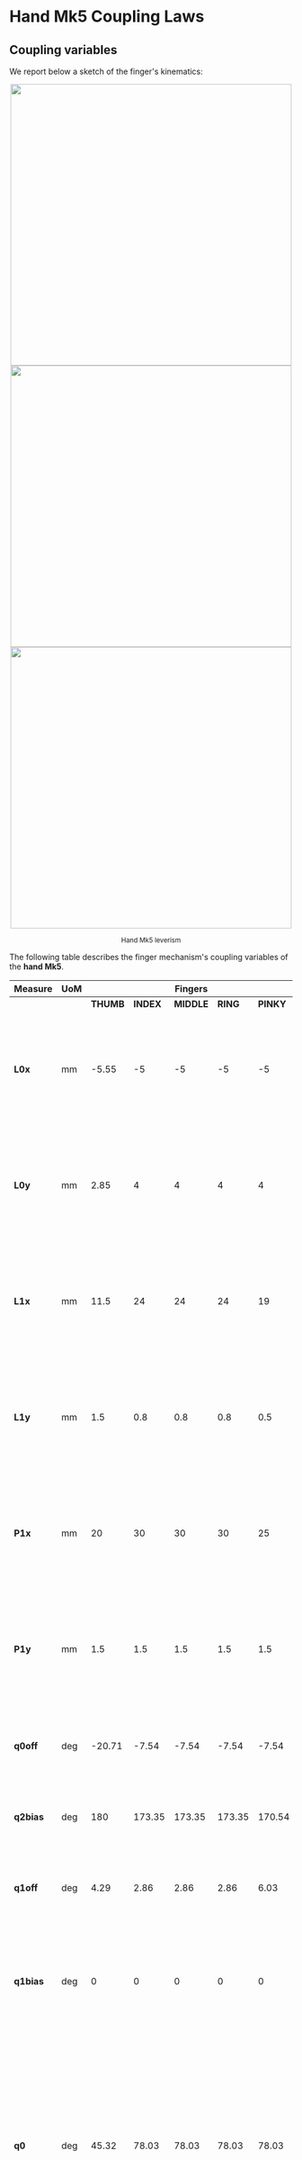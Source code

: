 # Hand Mk5 Coupling Laws

## Coupling variables

We report below a sketch of the finger's kinematics:

<p align="center">
  <img  src=    "../img/mk5_coupling1.png"
        width=  "500">
  <img  src=    "../img/mk5_coupling2.png"
        width=  "500">
  <img  src=    "../img/mk5_coupling3.png"
        width=  "500">
</p>
<p align="center">
  <sub>Hand Mk5 leverism</sub>
</p>

The following table describes the  finger mechanism's coupling variables of the **hand Mk5**.

| Measure | UoM |         |        |   Fingers |      |         | Description | Notes |
| ------- | --- | ------- | ------ | ------- | ------ | ------- | ------|------ |
|         |     | **THUMB**   | **INDEX**  | **MIDDLE** | **RING** | **PINKY** |  | |
| **L0x**     | mm  | \-5.55  | \-5    | \-5 | \-5 | \-5 | X coordinate of first end of leverism |Those measurements are taken with respect to a coordinate system located in **P0** (joint between the palm and first phalanx) |
| **L0y**     | mm  | 2.85    | 4      | 4 | 4 | 4 | Y coordinate of first end of leverism | Those measurements are taken with respect to a coordinate system located in **P0** (joint between the palm and first phalanx) |
| **L1x**     | mm  | 11.5    | 24     | 24 | 24 | 19 | X coordinate of second end of leverism | Those measurements are taken with respect to a coordinate system located in **P0** (joint between the palm and first phalanx) |
| **L1y**     | mm  | 1.5     | 0.8    | 0.8 | 0.8 | 0.5 | Y coordinate of second end of leverism | Those measurements are taken with respect to a coordinate system located in **P0** (joint between the palm and first phalanx) |
| **P1x**     | mm  | 20      | 30     | 30 | 30 | 25 | X coordinate of the axis of the joint between first and second phalanx | Those measurements are taken with respect to a coordinate system located in **P0** (joint between the palm and first phalanx) |
| **P1y**     | mm  | 1.5     | 1.5    | 1.5 | 1.5 | 1.5 |  Y coordinate of the axis of the joint between first and second phalanx | Those measurements are taken with respect to a coordinate system located in **P0** (joint between the palm and first phalanx) |
|         |     |         |        |  |  |  |  |  |
| **q0off**   | deg | \-20.71 | \-7.54 | \-7.54 | \-7.54 | \-7.54 | Angle of the lever **ACD** respect to the vertical in position 0. | |
| **q2bias**  | deg | 180     | 173.35 | 173.35 | 173.35 | 170.54 | Angle of **L1-P1** respect to the horizontal in position 0. | |
| **q1off**   | deg | 4.29    | 2.86   | 2.86 | 2.86 | 6.03 | Angle of **P1-P0** respect to the horizontal in position 0.  | |
| **q1bias**  | deg | 0       | 0      | 0 | 0 | 0 |  Angle of **B-P0** respect to the horizontal in position 0. Not drawn in the picture because null.  | |
|         |     |         |        |  |  |  |  | |
| **q0**      | deg | 45.32   | 78.03  | 78.03 | 78.03 | 78.03 | Absolute angle of the lever **ACD** respect the palm, which has its fulcrum at **C** and transmits motion to the connecting rod **AB** by reversing the motion of the cable connected at **D**.| |
| **q1**      | deg | 82.06   | 90     | 90 | 90 | 90 | Absolute angle of the first phalanx with respect to the palm. | |
| **q2**      | deg | 68.31   | 189.2  | 189.2 | 189.2 | 183.31 | Absolute angle of the second phalanx with respect to the palm.  | |
| **beta**    | deg | 135.65  | 82.33  | 82.33 | 82.33 | 80.54 | Angle between the line **P1-L0** and the horizontal and represents an intermediate step for the calculation of q2.  | |
|         |     |         |        |  |  |  |  | |
| **k**       | mm  | 17.1    | 29.18  | 29.18 | 29.18 | 24.25 | Connecting rod length **L1-L0** (constant).  | |
| **d**       | mm  | 20.06   | 30.04  | 30.04 | 30.04 | 25.04 | The distance between the two joints **P1-P0** (constant). | |
| **l**       | mm  | 8.5     | 6.04   | 6.04 | 6.04 | 6.08 | The distance between the attachment point **L1** of the connecting rod **L1-L0** on the second knuckle and the second joint **P1** (constant). | |
| **b**       | mm  | 6.24    | 6.4    | 6.4 | 6.4 | 6.4 | The distance between the attachment point **L0** of the connecting rod **L1-L0** on the palm and the first joint **P0** (constant). | |
| **h**       | mm  | \-      | \-     | \- | \- | \- | The distance between the second joint **P1** and the connection **L0** of the connecting rod on the palm (variable, depends on **q1**). |  Not needed for now |
| **s**       | mm  | 6.52    | 5.5    | 5.5 | 5.5 | 5.5 | the distance between joint **B** of the connecting rod A-B and joint **P0** (constant).| |
| **t**       | mm  | 13      | 14.5   | 14.5 | 14.5 | 14.5 | The length of the connecting rod **A-B**. | |
| **f**       | mm  | 6       | 5.5    | 5.5 | 5.5 | 5.5 | The length of the connecting rod **A-C**. | |
| **r**       | mm  | 7.5     | 8.5    | 8.5 | 8.5 | 8.5 | The length of the connecting rod **D-C**.  | |
| **a**       | mm  | \-      | \-     | \- | \- | \- | The distance between the connecting rod joint **A** and the joint **P0** (variable, depends on **q0**). | Not needed for now |

## Coupling Laws

Considering the following quantities:

$$b = \left| L_{0} - P_{0} \right|$$

$$d = \left| P_{1} - P_{0} \right|$$

$$l = \left| L_{1} - P_{1} \right|$$

$$k = \left| L_{1} - L_{0} \right|$$

$$s = \left| B - P_{0} \right|$$

$$t = |A - B|$$

$$f = |A - C|$$

$$r = |D - C|$$

$$h(q_{1}) = \left| P_{1}(q_{1}) - L_{0} \right|$$

$$a(q_{0}) = \left| A(q_{0}) - P_{0} \right|$$

$$P_{1x} = P_{0x} + d\cos\left( q_{1} + q_{1off} \right)$$

$$P_{1y} = P_{0y} + d\sin\left( q_{1} + q_{1off} \right)$$

$$A_{x} = C_{x} + f\cos\left( q_{0} + q_{0off} \right)$$

$$A_{y} = C_{y} + f\sin\left( q_{0} + q_{0off} \right)$$

We have **$q_{2}$**  that depends only on the
variable **$q_{1}$** through the implicit dependence on **$P_{1}$** and **h**:

$$q_{2} = \tan^{- 1}\left( \frac{P_{1y}(q_{1}) - L_{0y}}{P_{1x}(q_{1}) - L_{0x}} \right) + \cos^{- 1}{\left( \frac{l^{2} - k^{2} + h^{2}(q_{1})}{2lh(q_{1})} \right) - q_{2bias}}.$$

The Jacobian that relates the variations of **$q_{2}$** to the variations of **$q_{1}$** is:

$$\frac{\partial q_{2}}{\partial q_{1}} = \frac{1}{2 - \frac{d^{2} - b^{2}}{d^{2} - L_{0} \bullet P_{1}}} + \frac{\left( L_{0x}P_{1y} - L_{0y}P_{1x} \right)\left( l^{2} - k^{2} - h^{2} \right)}{2lh^{3}\sqrt{1 - \left( \frac{l^{2} - k^{2} + h^{2}}{2lh} \right)^{2}}}.$$

The relationship between **$q_{0}$** and **$q_{1}$** is:

$$q_{1} = \tan^{- 1}\left( \frac{A_{y}(q_{0}) - P_{0y}}{A_{x}(q_{0}) - P_{0x}} \right) + \cos^{- 1}{\left( \frac{s^{2} - t^{2} + a^{2}(q_{0})}{2sa(q_{0})} \right) - q_{1bias}}.$$
